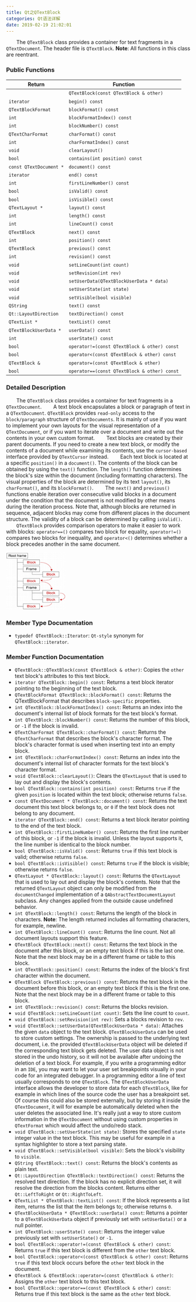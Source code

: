 ```yaml
---
title: Qt之QTextBlock
categories: Qt语法详解
date: 2019-02-19 21:02:01
---
```

&emsp;&emsp;The `QTextBlock` class provides a container for text fragments in a `QTextDocument`. The header file is `QTextBlock`. **Note**: All functions in this class are reentrant.<!--more-->

### Public Functions

Return                  | Function
------------------------|---------
                        | `QTextBlock(const QTextBlock & other)`
`iterator`              | `begin() const`
`QTextBlockFormat`      | `blockFormat() const`
`int`                   | `blockFormatIndex() const`
`int`                   | `blockNumber() const`
`QTextCharFormat`       | `charFormat() const`
`int`                   | `charFormatIndex() const`
`void`                  | `clearLayout()`
`bool`                  | `contains(int position) const`
`const QTextDocument *` | `document() const`
`iterator`              | `end() const`
`int`                   | `firstLineNumber() const`
`bool`                  | `isValid() const`
`bool`                  | `isVisible() const`
`QTextLayout *`         | `layout() const`
`int`                   | `length() const`
`int`                   | `lineCount() const`
`QTextBlock`            | `next() const`
`int`                   | `position() const`
`QTextBlock`            | `previous() const`
`int`                   | `revision() const`
`void`                  | `setLineCount(int count)`
`void`                  | `setRevision(int rev)`
`void`                  | `setUserData(QTextBlockUserData * data)`
`void`                  | `setUserState(int state)`
`void`                  | `setVisible(bool visible)`
`QString`               | `text() const`
`Qt::LayoutDirection`   | `textDirection() const`
`QTextList *`           | `textList() const`
`QTextBlockUserData *`  | `userData() const`
`int`                   | `userState() const`
`bool`                  | `operator!=(const QTextBlock & other) const`
`bool`                  | `operator<(const QTextBlock & other) const`
`QTextBlock &`          | `operator=(const QTextBlock & other)`
`bool`                  | `operator==(const QTextBlock & other) const`

### Detailed Description

&emsp;&emsp;The `QTextBlock` class provides a container for text fragments in a `QTextDocument`.
&emsp;&emsp;A text block encapsulates a block or paragraph of text in a `QTextDocument`. `QTextBlock` provides `read-only` access to the `block/paragraph` structure of `QTextDocuments`. It is mainly of use if you want to implement your own layouts for the visual representation of a `QTextDocument`, or if you want to iterate over a document and write out the contents in your own custom format.
&emsp;&emsp;Text blocks are created by their parent documents. If you need to create a new text block, or modify the contents of a document while examining its contents, use the `cursor-based` interface provided by `QTextCursor` instead.
&emsp;&emsp;Each text block is located at a specific `position()` in a `document()`. The contents of the block can be obtained by using the `text()` function. The `length()` function determines the block's size within the document (including formatting characters). The visual properties of the block are determined by its text `layout()`, its `charFormat()`, and its `blockFormat()`.
&emsp;&emsp;The `next()` and `previous()` functions enable iteration over consecutive valid blocks in a document under the condition that the document is not modified by other means during the iteration process. Note that, although blocks are returned in sequence, adjacent blocks may come from different places in the document structure. The validity of a block can be determined by calling `isValid()`.
&emsp;&emsp;`QTextBlock` provides comparison operators to make it easier to work with blocks: `operator==()` compares two block for equality, `operator!=()` compares two blocks for inequality, and `operator<()` determines whether a block precedes another in the same document.

<img src="./Qt之QTextBlock/1.png" height="156" width="164">

### Member Type Documentation

- `typedef QTextBlock::Iterator`: `Qt-style` synonym for `QTextBlock::iterator`.

### Member Function Documentation

- `QTextBlock::QTextBlock(const QTextBlock & other)`: Copies the `other` text block's attributes to this text block.
- `iterator QTextBlock::begin() const`: Returns a text block iterator pointing to the beginning of the text block.
- `QTextBlockFormat QTextBlock::blockFormat() const`: Returns the QTextBlockFormat that describes `block-specific` properties.
- `int QTextBlock::blockFormatIndex() const`: Returns an index into the document's internal list of block formats for the text block's format.
- `int QTextBlock::blockNumber() const`: Returns the number of this block, or `-1` if the block is invalid.
- `QTextCharFormat QTextBlock::charFormat() const`: Returns the `QTextCharFormat` that describes the block's character format. The block's character format is used when inserting text into an empty block.
- `int QTextBlock::charFormatIndex() const`: Returns an index into the document's internal list of character formats for the text block's character format.
- `void QTextBlock::clearLayout()`: Clears the `QTextLayout` that is used to lay out and display the block's contents.
- `bool QTextBlock::contains(int position) const`: Returns `true` if the given `position` is located within the text block; otherwise returns `false`.
- `const QTextDocument * QTextBlock::document() const`: Returns the text document this text block belongs to, or `0` if the text block does not belong to any document.
- `iterator QTextBlock::end() const`: Returns a text block iterator pointing to the end of the text block.
- `int QTextBlock::firstLineNumber() const`: Returns the first line number of this block, or `-1` if the block is invalid. Unless the layout supports it, the line number is identical to the block number.
- `bool QTextBlock::isValid() const`: Returns `true` if this text block is valid; otherwise returns `false`.
- `bool QTextBlock::isVisible() const`: Returns `true` if the block is visible; otherwise returns `false`.
- `QTextLayout * QTextBlock::layout() const`: Returns the `QTextLayout` that is used to lay out and display the block's contents. Note that the returned `QTextLayout` object can only be modified from the `documentChanged` implementation of a `QAbstractTextDocumentLayout` subclass. Any changes applied from the outside cause undefined behavior.
- `int QTextBlock::length() const`: Returns the length of the block in characters. **Note**: The length returned includes all formatting characters, for example, newline.
- `int QTextBlock::lineCount() const`: Returns the line count. Not all document layouts support this feature.
- `QTextBlock QTextBlock::next() const`: Returns the text block in the document after this block, or an empty text block if this is the last one. Note that the next block may be in a different frame or table to this block.
- `int QTextBlock::position() const`: Returns the index of the block's first character within the document.
- `QTextBlock QTextBlock::previous() const`: Returns the text block in the document before this block, or an empty text block if this is the first one. Note that the next block may be in a different frame or table to this block.
- `int QTextBlock::revision() const`: Returns the blocks revision.
- `void QTextBlock::setLineCount(int count)`: Sets the line count to `count`.
- `void QTextBlock::setRevision(int rev)`: Sets a blocks revision to `rev`.
- `void QTextBlock::setUserData(QTextBlockUserData * data)`: Attaches the given `data` object to the text block. `QTextBlockUserData` can be used to store custom settings. The ownership is passed to the underlying text document, i.e. the provided `QTextBlockUserData` object will be deleted if the corresponding text block gets deleted. The user data object is not stored in the undo history, so it will not be available after undoing the deletion of a text block. For example, if you write a programming editor in an `IDE`, you may want to let your user set breakpoints visually in your code for an integrated debugger. In a programming editor a line of text usually corresponds to one `QTextBlock`. The `QTextBlockUserData` interface allows the developer to store data for each `QTextBlock`, like for example in which lines of the source code the user has a breakpoint set. Of course this could also be stored externally, but by storing it inside the `QTextDocument`, it will for example be automatically deleted when the user deletes the associated line. It's really just a way to store custom information in the `QTextDocument` without using custom properties in `QTextFormat` which would affect the undo/redo stack.
- `void QTextBlock::setUserState(int state)`: Stores the specified `state` integer value in the text block. This may be useful for example in a syntax highlighter to store a text parsing state.
- `void QTextBlock::setVisible(bool visible)`: Sets the block's visibility to `visible`.
- `QString QTextBlock::text() const`: Returns the block's contents as plain text.
- `Qt::LayoutDirection QTextBlock::textDirection() const`: Returns the resolved text direction. If the block has no explicit direction set, it will resolve the direction from the blocks content. Returns either `Qt::LeftToRight` or `Qt::RightToLeft`.
- `QTextList * QTextBlock::textList() const`: If the block represents a list item, returns the list that the item belongs to; otherwise returns `0`.
- `QTextBlockUserData * QTextBlock::userData() const`: Returns a pointer to a `QTextBlockUserData` object if previously set with `setUserData()` or a null pointer.
- `int QTextBlock::userState() const`: Returns the integer value previously set with `setUserState()` or `-1`.
- `bool QTextBlock::operator!=(const QTextBlock & other) const`: Returns `true` if this text block is different from the `other` text block.
- `bool QTextBlock::operator<(const QTextBlock & other) const`: Returns `true` if this text block occurs before the `other` text block in the document.
- `QTextBlock & QTextBlock::operator=(const QTextBlock & other)`: Assigns the `other` text block to this text block.
- `bool QTextBlock::operator==(const QTextBlock & other) const`: Returns true if this text block is the same as the `other` text block.